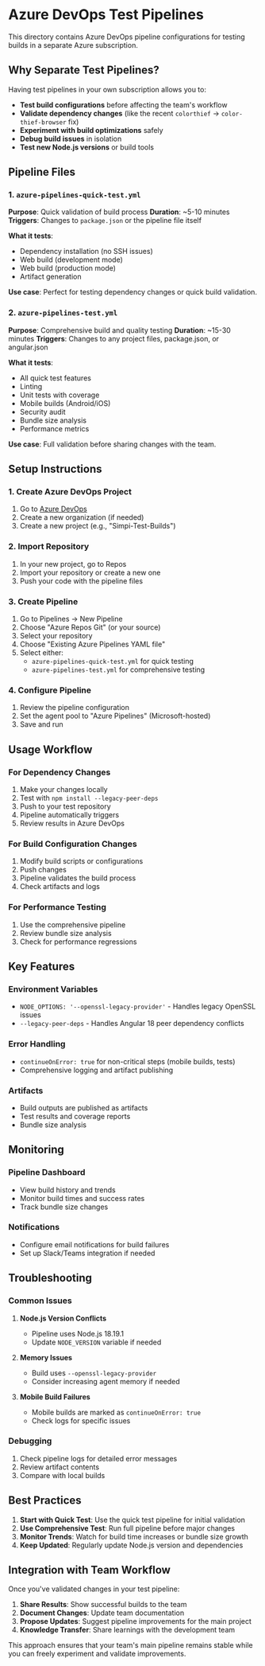 # Azure DevOps Test Pipelines

This directory contains Azure DevOps pipeline configurations for testing builds in a separate Azure subscription.

## Why Separate Test Pipelines?

Having test pipelines in your own subscription allows you to:

- **Test build configurations** before affecting the team's workflow
- **Validate dependency changes** (like the recent `colorthief` → `color-thief-browser` fix)
- **Experiment with build optimizations** safely
- **Debug build issues** in isolation
- **Test new Node.js versions** or build tools

## Pipeline Files

### 1. `azure-pipelines-quick-test.yml`
**Purpose**: Quick validation of build process
**Duration**: ~5-10 minutes
**Triggers**: Changes to `package.json` or the pipeline file itself

**What it tests**:
- Dependency installation (no SSH issues)
- Web build (development mode)
- Web build (production mode)
- Artifact generation

**Use case**: Perfect for testing dependency changes or quick build validation.

### 2. `azure-pipelines-test.yml`
**Purpose**: Comprehensive build and quality testing
**Duration**: ~15-30 minutes
**Triggers**: Changes to any project files, package.json, or angular.json

**What it tests**:
- All quick test features
- Linting
- Unit tests with coverage
- Mobile builds (Android/iOS)
- Security audit
- Bundle size analysis
- Performance metrics

**Use case**: Full validation before sharing changes with the team.

## Setup Instructions

### 1. Create Azure DevOps Project
1. Go to [Azure DevOps](https://dev.azure.com)
2. Create a new organization (if needed)
3. Create a new project (e.g., "Simpi-Test-Builds")

### 2. Import Repository
1. In your new project, go to Repos
2. Import your repository or create a new one
3. Push your code with the pipeline files

### 3. Create Pipeline
1. Go to Pipelines → New Pipeline
2. Choose "Azure Repos Git" (or your source)
3. Select your repository
4. Choose "Existing Azure Pipelines YAML file"
5. Select either:
   - `azure-pipelines-quick-test.yml` for quick testing
   - `azure-pipelines-test.yml` for comprehensive testing

### 4. Configure Pipeline
1. Review the pipeline configuration
2. Set the agent pool to "Azure Pipelines" (Microsoft-hosted)
3. Save and run

## Usage Workflow

### For Dependency Changes
1. Make your changes locally
2. Test with `npm install --legacy-peer-deps`
3. Push to your test repository
4. Pipeline automatically triggers
5. Review results in Azure DevOps

### For Build Configuration Changes
1. Modify build scripts or configurations
2. Push changes
3. Pipeline validates the build process
4. Check artifacts and logs

### For Performance Testing
1. Use the comprehensive pipeline
2. Review bundle size analysis
3. Check for performance regressions

## Key Features

### Environment Variables
- `NODE_OPTIONS: '--openssl-legacy-provider'` - Handles legacy OpenSSL issues
- `--legacy-peer-deps` - Handles Angular 18 peer dependency conflicts

### Error Handling
- `continueOnError: true` for non-critical steps (mobile builds, tests)
- Comprehensive logging and artifact publishing

### Artifacts
- Build outputs are published as artifacts
- Test results and coverage reports
- Bundle size analysis

## Monitoring

### Pipeline Dashboard
- View build history and trends
- Monitor build times and success rates
- Track bundle size changes

### Notifications
- Configure email notifications for build failures
- Set up Slack/Teams integration if needed

## Troubleshooting

### Common Issues

1. **Node.js Version Conflicts**
   - Pipeline uses Node.js 18.19.1
   - Update `NODE_VERSION` variable if needed

2. **Memory Issues**
   - Build uses `--openssl-legacy-provider`
   - Consider increasing agent memory if needed

3. **Mobile Build Failures**
   - Mobile builds are marked as `continueOnError: true`
   - Check logs for specific issues

### Debugging
1. Check pipeline logs for detailed error messages
2. Review artifact contents
3. Compare with local builds

## Best Practices

1. **Start with Quick Test**: Use the quick test pipeline for initial validation
2. **Use Comprehensive Test**: Run full pipeline before major changes
3. **Monitor Trends**: Watch for build time increases or bundle size growth
4. **Keep Updated**: Regularly update Node.js version and dependencies

## Integration with Team Workflow

Once you've validated changes in your test pipeline:

1. **Share Results**: Show successful builds to the team
2. **Document Changes**: Update team documentation
3. **Propose Updates**: Suggest pipeline improvements for the main project
4. **Knowledge Transfer**: Share learnings with the development team

This approach ensures that your team's main pipeline remains stable while you can freely experiment and validate improvements. 